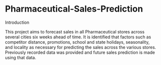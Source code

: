 # Pharmaceutical-Sales-Prediction
Introduction

This project aims to forecast sales in all Pharmaceutical stores across several cities six weeks ahead of time. It is identified that factors such as competitor distance, promotions, school and state holidays, seasonality, and locality as necessary for predicting the sales across the various stores. Previously recorded data was provided and future sales prediction is made using that data.
